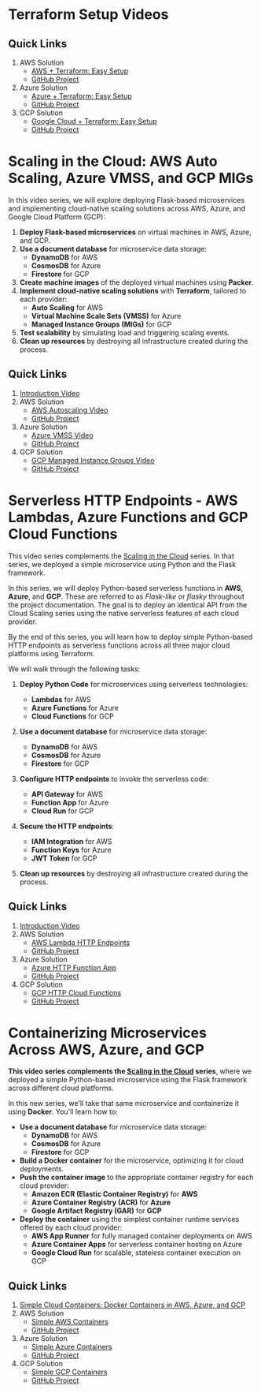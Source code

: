# Terraform Setup Videos

## Quick Links

1. AWS Solution
   - [AWS + Terraform: Easy Setup](https://youtu.be/BCMQo0CB9wk)
   - [GitHub Project](https://github.com/mamonaco1973/aws-setup)
2. Azure Solution
   - [Azure + Terraform: Easy Setup](https://youtu.be/wwi3kVgYNOk)
   - [GitHub Project](https://github.com/mamonaco1973/azure-setup)
3. GCP Solution
   - [Google Cloud + Terraform: Easy Setup](https://youtu.be/3spJpYX4f7I)
   - [GitHub Project](https://github.com/mamonaco1973/gcp-setup)
   
# Scaling in the Cloud: AWS Auto Scaling, Azure VMSS, and GCP MIGs

In this video series, we will explore deploying Flask-based microservices and implementing cloud-native scaling solutions across AWS, Azure, and Google Cloud Platform (GCP):

1. **Deploy Flask-based microservices** on virtual machines in AWS, Azure, and GCP.
2. **Use a document database** for microservice data storage:
   - **DynamoDB** for AWS
   - **CosmosDB** for Azure
   - **Firestore** for GCP
3. **Create machine images** of the deployed virtual machines using **Packer**.
4. **Implement cloud-native scaling solutions** with **Terraform**, tailored to each provider:
   - **Auto Scaling** for AWS
   - **Virtual Machine Scale Sets (VMSS)** for Azure
   - **Managed Instance Groups (MIGs)** for GCP
5. **Test scalability** by simulating load and triggering scaling events.
6. **Clean up resources** by destroying all infrastructure created during the process.

## Quick Links

1. [Introduction Video](https://youtu.be/i_T7Wu_mJ1k)
2. AWS Solution
   - [AWS Autoscaling Video](https://youtu.be/aBMM6vjC8d0)
   - [GitHub Project](https://github.com/mamonaco1973/aws-flask-asg)
3. Azure Solution
   - [Azure VMSS Video](https://youtu.be/a3l4qUfVvGQ)
   - [GitHub Project](https://github.com/mamonaco1973/azure-flask-vmss)
4. GCP Solution
   - [GCP Managed Instance Groups Video](https://youtu.be/AAOZOhREc5o)
   - [GitHub Project](https://github.com/mamonaco1973/gcp-flask-mig)

# Serverless HTTP Endpoints - AWS Lambdas, Azure Functions and GCP Cloud Functions

This video series complements the [Scaling in the Cloud](https://github.com/mamonaco1973/cloud-scaling-intro/blob/main/README.md) series. In that series, we deployed a simple microservice using Python and the Flask framework.

In this series, we will deploy Python-based serverless functions in **AWS**, **Azure**, and **GCP**. These are referred to as *Flask-like* or *flasky* throughout the project documentation. The goal is to deploy an identical API from the Cloud Scaling series using the native serverless features of each cloud provider.

By the end of this series, you will learn how to deploy simple Python-based HTTP endpoints as serverless functions across all three major cloud platforms using Terraform.

We will walk through the following tasks:

1. **Deploy Python Code** for microservices using serverless technologies:
   - **Lambdas** for AWS
   - **Azure Functions** for Azure
   - **Cloud Functions** for GCP

2. **Use a document database** for microservice data storage:
   - **DynamoDB** for AWS
   - **CosmosDB** for Azure
   - **Firestore** for GCP

3. **Configure HTTP endpoints** to invoke the serverless code:
   - **API Gateway** for AWS
   - **Function App** for Azure
   - **Cloud Run** for GCP

4. **Secure the HTTP endpoints**:
   - **IAM Integration** for AWS
   - **Function Keys** for Azure
   - **JWT Token** for GCP

5. **Clean up resources** by destroying all infrastructure created during the process.

## Quick Links

1. [Introduction Video](https://youtu.be/NPhu0byKj_A)
2. AWS Solution
   - [AWS Lambda HTTP Endpoints](https://youtu.be/Psf56Fvn62E)
   - [GitHub Project](https://github.com/mamonaco1973/aws-flasky-lambdas)
3. Azure Solution
   - [Azure HTTP Function App](https://youtu.be/aIi8dtXs4qk)
   - [GitHub Project](https://github.com/mamonaco1973/azure-flasky-function-app)
4. GCP Solution
   - [GCP HTTP Cloud Functions](https://youtu.be/vVeci5df3Wc)
   - [GitHub Project](https://github.com/mamonaco1973/gcp-flasky-cloud-functions)


# Containerizing Microservices Across AWS, Azure, and GCP

**This video series complements the [Scaling in the Cloud](https://github.com/mamonaco1973/cloud-scaling-intro/blob/main/README.md) series**, where we deployed a simple Python-based microservice using the Flask framework across different cloud platforms.

In this new series, we'll take that same microservice and containerize it using **Docker**. You'll learn how to:

- **Use a document database** for microservice data storage:
   - **DynamoDB** for AWS
   - **CosmosDB** for Azure
   - **Firestore** for GCP
- **Build a Docker container** for the microservice, optimizing it for cloud deployments.
- **Push the container image** to the appropriate container registry for each cloud provider:
  - **Amazon ECR (Elastic Container Registry)** for **AWS**  
  - **Azure Container Registry (ACR)** for **Azure**  
  - **Google Artifact Registry (GAR)** for **GCP**  
- **Deploy the container** using the simplest container runtime services offered by each cloud provider:
  - **AWS App Runner** for fully managed container deployments on AWS  
  - **Azure Container Apps** for serverless container hosting on Azure  
  - **Google Cloud Run** for scalable, stateless container execution on GCP  

## Quick Links

1. [Simple Cloud Containers: Docker Containers in AWS, Azure, and GCP](https://youtu.be/2BQB-OMAhH8)
2. AWS Solution
   - [Simple AWS Containers](https://youtu.be/hhtDigvwMwk)
   - [GitHub Project](https://github.com/mamonaco1973/aws-flask-container/)
3. Azure Solution
   - [Simple Azure Containers](https://youtu.be/eogMQjbBvTo)
   - [GitHub Project](https://github.com/mamonaco1973/azure-flask-container/)
4. GCP Solution
   - [Simple GCP Containers](https://youtu.be/9q0hXgSssPI)
   - [GitHub Project](https://github.com/mamonaco1973/gcp-flask-container/)
